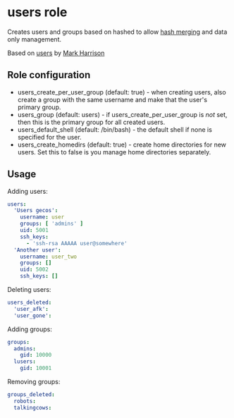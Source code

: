 users role
==========

Creates users and groups based on hashed to allow [hash merging](http://docs.ansible.com/intro_configuration.html#hash-behaviour) and data only management.

Based on [users](https://galaxy.ansible.com/list#/roles/51) by [Mark Harrison](https://github.com/mivok)

Role configuration
-----------------

* users_create_per_user_group (default: true) - when creating users, also
  create a group with the same username and make that the user's primary
  group.
* users_group (default: users) - if users_create_per_user_group is _not_ set,
  then this is the primary group for all created users.
* users_default_shell (default: /bin/bash) - the default shell if none is
  specified for the user.
* users_create_homedirs (default: true) - create home directories for new
  users. Set this to false is you manage home directories separately.


Usage
-----

Adding users:

```yaml
users:
  'Users gecos':
    username: user
    groups: [ 'admins' ]
    uid: 5001
    ssh_keys:
      - 'ssh-rsa AAAAA user@somewhere'
  'Another user':
    username: user_two
    groups: []
    uid: 5002
    ssh_keys: []
```

Deleting users:

```yaml
users_deleted:
  'user_afk':
  'user_gone':
```

Adding groups:

```yaml
groups:
  admins:
    gid: 10000
  lusers:
    gid: 10001
```

Removing groups:

```yaml
groups_deleted:
  robots:
  talkingcows:
```
